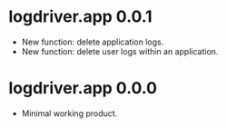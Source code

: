 # logdriver.app 0.0.1

* New function: delete application logs.
* New function: delete user logs within an application.

# logdriver.app 0.0.0

* Minimal working product.